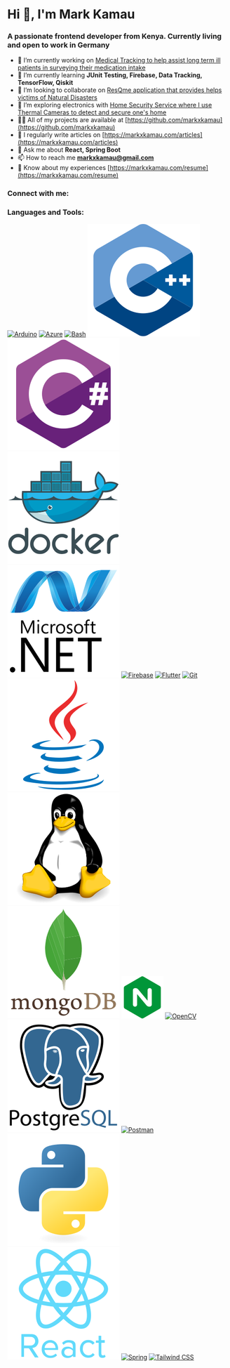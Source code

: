 # Hi 👋, I'm Mark Kamau
### A passionate frontend developer from Kenya. Currently living and open to work in Germany

- 🔭 I’m currently working on [Medical Tracking to help assist long term ill patients in surveying their medication intake](https://github.com/markxkamau/Medical_Track)
- 🌱 I’m currently learning **JUnit Testing, Firebase, Data Tracking, TensorFlow, Qiskit**
- 👯 I’m looking to collaborate on [ResQme application that provides helps victims of Natural Disasters](https://github.com/Akysens/ResQme)
- 🤝 I’m exploring electronics with [Home Security Service where I use Thermal Cameras to detect and secure one's home](https://github.com/markxkamau/Thermal_Camera)
- 👨‍💻 All of my projects are available at [https://github.com/markxkamau](https://github.com/markxkamau)
- 📝 I regularly write articles on [https://markxkamau.com/articles](https://markxkamau.com/articles)
- 💬 Ask me about **React, Spring Boot**
- 📫 How to reach me **markxkamau@gmail.com**
- 📄 Know about my experiences [https://markxkamau.com/resume](https://markxkamau.com/resume)

### Connect with me:

### Languages and Tools:
[![Arduino](https://cdn.worldvectorlogo.com/logos/arduino-1.svg)](https://www.arduino.cc/)
[![Azure](https://www.vectorlogo.zone/logos/microsoft_azure/microsoft_azure-icon.svg)](https://azure.microsoft.com/en-in/)
[![Bash](https://www.vectorlogo.zone/logos/gnu_bash/gnu_bash-icon.svg)](https://www.gnu.org/software/bash/)
[![C++](https://raw.githubusercontent.com/devicons/devicon/master/icons/cplusplus/cplusplus-original.svg)](https://www.w3schools.com/cpp/)
[![C#](https://raw.githubusercontent.com/devicons/devicon/master/icons/csharp/csharp-original.svg)](https://www.w3schools.com/cs/)
[![Docker](https://raw.githubusercontent.com/devicons/devicon/master/icons/docker/docker-original-wordmark.svg)](https://www.docker.com/)
[![.NET](https://raw.githubusercontent.com/devicons/devicon/master/icons/dot-net/dot-net-original-wordmark.svg)](https://dotnet.microsoft.com/)
[![Firebase](https://www.vectorlogo.zone/logos/firebase/firebase-icon.svg)](https://firebase.google.com/)
[![Flutter](https://www.vectorlogo.zone/logos/flutterio/flutterio-icon.svg)](https://flutter.dev)
[![Git](https://www.vectorlogo.zone/logos/git-scm/git-scm-icon.svg)](https://git-scm.com/)
[![Java](https://raw.githubusercontent.com/devicons/devicon/master/icons/java/java-original.svg)](https://www.java.com)
[![Linux](https://raw.githubusercontent.com/devicons/devicon/master/icons/linux/linux-original.svg)](https://www.linux.org/)
[![MongoDB](https://raw.githubusercontent.com/devicons/devicon/master/icons/mongodb/mongodb-original-wordmark.svg)](https://www.mongodb.com/)
[![Nginx](https://raw.githubusercontent.com/devicons/devicon/master/icons/nginx/nginx-original.svg)](https://www.nginx.com)
[![OpenCV](https://www.vectorlogo.zone/logos/opencv/opencv-icon.svg)](https://opencv.org/)
[![PostgreSQL](https://raw.githubusercontent.com/devicons/devicon/master/icons/postgresql/postgresql-original-wordmark.svg)](https://www.postgresql.org)
[![Postman](https://www.vectorlogo.zone/logos/getpostman/getpostman-icon.svg)](https://postman.com)
[![Python](https://raw.githubusercontent.com/devicons/devicon/master/icons/python/python-original.svg)](https://www.python.org)
[![React](https://raw.githubusercontent.com/devicons/devicon/master/icons/react/react-original-wordmark.svg)](https://reactjs.org/)
[![Spring](https://www.vectorlogo.zone/logos/springio/springio-icon.svg)](https://spring.io/)
[![Tailwind CSS](https://www.vectorlogo.zone/logos/tailwindcss/tailwindcss-icon.svg)](https://tailwindcss.com/)

